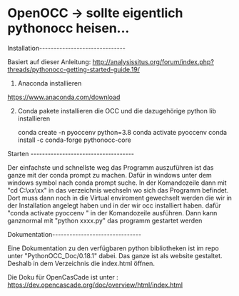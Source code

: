 
# OpenOCC -> sollte eigentlich pythonocc heisen...

Installation------------------------------

Basiert auf dieser Anleitung: http://analysissitus.org/forum/index.php?threads/pythonocc-getting-started-guide.19/

1. Anaconda installieren

  https://www.anaconda.com/download

2. Conda pakete installieren die OCC und die dazugehörige python lib installieren

    conda create -n pyoccenv python=3.8
    conda activate pyoccenv
    conda install -c conda-forge pythonocc-core

Starten ------------------------------------

Der einfachste und schnellste weg das Programm auszuführen ist das ganze mit
der conda prompt zu machen. Dafür in windows unter dem windows symbol nach conda prompt suche.
In der Komandozeile dann mit "cd C:\xx\xx" in das verzeichnis wechseln wo sich das Programm befindet.
Dort muss dann noch in die Virtual enviroment gewechselt werden die wir in der Installation
angelegt haben und in der wir occ installiert haben.
dafür  "conda activate pyoccenv " in der Komandozeile ausführen.
Dann kann ganznormal mit "python xxxx.py" das programm gestartet werden

Dokumentation-------------------------------

Eine Dokumentation zu den verfügbaren python bibliotheken ist im repo unter "PythonOCC_Doc/0.18.1" dabei.
Das ganze ist als website gestaltet. Deshalb in dem Verzeichnis die index.html öffnen.

Die Doku für OpenCasCade ist unter : https://dev.opencascade.org/doc/overview/html/index.html
